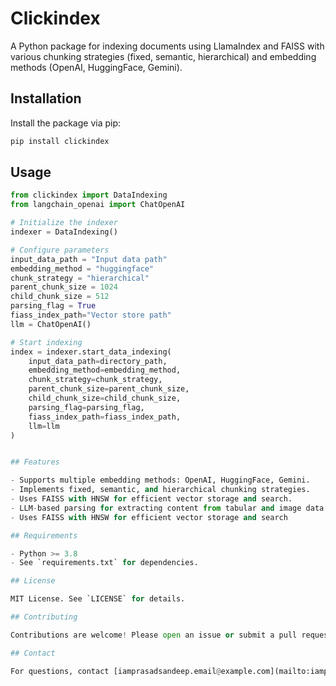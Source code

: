 # Clickindex

A Python package for indexing documents using LlamaIndex and FAISS with various chunking strategies (fixed, semantic, hierarchical) and embedding methods (OpenAI, HuggingFace, Gemini).

## Installation

Install the package via pip:

```bash
pip install clickindex
```

## Usage

```python
from clickindex import DataIndexing
from langchain_openai import ChatOpenAI

# Initialize the indexer
indexer = DataIndexing()

# Configure parameters
input_data_path = "Input data path"
embedding_method = "huggingface"
chunk_strategy = "hierarchical"
parent_chunk_size = 1024
child_chunk_size = 512
parsing_flag = True
fiass_index_path="Vector store path"
llm = ChatOpenAI()

# Start indexing
index = indexer.start_data_indexing(
    input_data_path=directory_path,
    embedding_method=embedding_method,
    chunk_strategy=chunk_strategy,
    parent_chunk_size=parent_chunk_size,
    child_chunk_size=child_chunk_size,
    parsing_flag=parsing_flag,
    fiass_index_path=fiass_index_path,
    llm=llm
)


## Features

- Supports multiple embedding methods: OpenAI, HuggingFace, Gemini.
- Implements fixed, semantic, and hierarchical chunking strategies.
- Uses FAISS with HNSW for efficient vector storage and search.
- LLM-based parsing for extracting content from tabular and image data in documents.
- Uses FAISS with HNSW for efficient vector storage and search

## Requirements

- Python >= 3.8
- See `requirements.txt` for dependencies.

## License

MIT License. See `LICENSE` for details.

## Contributing

Contributions are welcome! Please open an issue or submit a pull request on GitHub.

## Contact

For questions, contact [iamprasadsandeep.email@example.com](mailto:iamprasadsandeep.email@example.com).